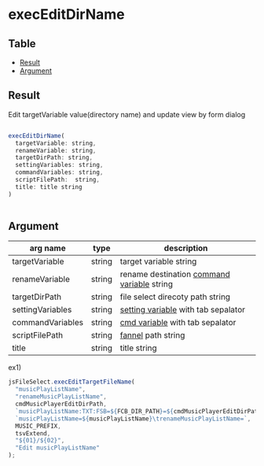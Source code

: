 # execEditDirName

Table
-----------------

* [Result](#result)
* [Argument](#argument)


## Result

Edit targetVariable value(directory name) and update view by form dialog    



```js.js

execEditDirName(  
  targetVariable: string,  
  renameVariable: string,  
  targetDirPath: string,  
  settingVariables: string,   
  commandVariables: string, 
  scriptFilePath:  string,
  title: title string
)
  
```

## Argument

| arg name | type | description |
| -------- | -------- | -------- |
| targetVariable | string | target variable string |
| renameVariable | string | rename destination [command variable](https://github.com/puutaro/CommandClick/blob/master/DEVELOPER.md#cmd-variables) string |
| targetDirPath | string | file select direcoty path string |
| settingVariables | string | [setting variable](https://github.com/puutaro/CommandClick/blob/master/DEVELOPER.md#setting-variable) with tab sepalator |
| commandVariables | string | [cmd variable](https://github.com/puutaro/CommandClick/blob/master/DEVELOPER.md#cmd-variables) with tab sepalator |
| scriptFilePath | string | [fannel](https://github.com/puutaro/CommandClick/blob/master/md/developer/glossary.md#fannel) path string |
| title | string | title string |

ex1)

```js.js
jsFileSelect.execEditTargetFileName(
  "musicPlayListName",
  "renameMusicPlayListName",
  cmdMusicPlayerEditDirPath,
  `musicPlayListName:TXT:FSB=${FCB_DIR_PATH}=${cmdMusicPlayerEditDirPath}!${FCB_PREFIX}=${MUSIC_PREFIX}!${FCB_SUFFIX}=${tsvExtend}`,
  `musicPlayListName=${musicPlayListName}\trenameMusicPlayListName=`,
  MUSIC_PREFIX,
  tsvExtend,
  "${01}/${02}",
  "Edit musicPlayListName"
);

```
